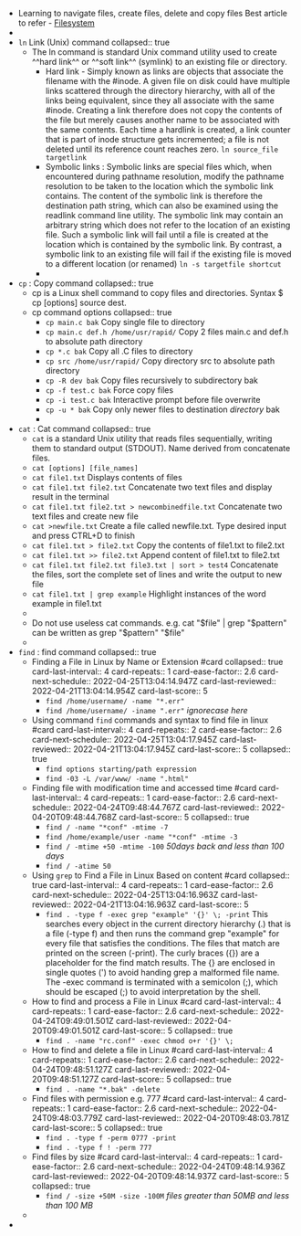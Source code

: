 - Learning to navigate files, create files, delete and copy files 
  Best article to refer - [Filesystem](https://www.digitalocean.com/community/tutorials/basic-linux-navigation-and-file-management)
-
- `ln` Link (Unix) command
  collapsed:: true
	- The ln command is standard Unix command utility used to create ^^hard link^^ or ^^soft link^^ (symlink) to an existing file or directory.
		- Hard link - Simply known as links are objects that associate the filename with the #inode. A given file on disk could have multiple links scattered through the directory hierarchy, with all of the links being equivalent, since they all associate with the same #inode. Creating a link therefore does not copy the contents of the file but merely causes another name to be associated with the same contents. Each time a hardlink is created, a link counter that is part of inode structure gets incremented; a file is not deleted until its reference count reaches zero.
		  `ln source_file targetlink`
		- Symbolic links : Symbolic links are special files which, when encountered during pathname resolution, modify the pathname resolution to be taken to the location which the symbolic link contains. The content of the symbolic link is therefore the destination path string, which can also be examined using the readlink command line utility. The symbolic link may contain an arbitrary string which does not refer to the location of an existing file. Such a symbolic link will fail until a file is created at the location which is contained by the symbolic link. By contrast, a symbolic link to an existing file will fail if the existing file is moved to a different location (or renamed)
		  `ln -s targetfile shortcut`
		-
- `cp` : Copy command
  collapsed:: true
	- cp is a Linux shell command to copy files and directories.
	  Syntax  $ cp [options] source dest.
	- cp command options
	  collapsed:: true
		- `cp main.c bak` Copy single file to directory
		- `cp main.c def.h /home/usr/rapid/` Copy 2 files main.c and def.h to absolute path directory
		- `cp *.c bak` Copy all .C files to directory
		- `cp src /home/usr/rapid/` Copy directory src to absolute path directory
		- `cp -R dev bak` Copy files recursively to subdirectory bak
		- `cp -f test.c bak` Force copy files
		- `cp -i test.c bak` Interactive prompt before file overwrite
		- `cp -u * bak` Copy only newer files to destination _directory_ bak
		-
- `cat` : Cat command
  collapsed:: true
	- `cat` is a standard Unix utility that reads files sequentially, writing them to standard output (STDOUT). Name derived from concatenate files.
	- `cat [options] [file_names]`
	- `cat file1.txt` Displays contents of files
	- `cat file1.txt file2.txt` Concatenate two text files and display result in the terminal
	- `cat file1.txt file2.txt > newcombinedfile.txt` Concatenate two text files and create new file
	- `cat >newfile.txt` Create a file called newfile.txt. Type desired input and press CTRL+D to finish
	- `cat file1.txt > file2.txt` Copy the contents of file1.txt to file2.txt
	- `cat file1.txt >> file2.txt` Append content of file1.txt to file2.txt
	- `cat file1.txt file2.txt file3.txt | sort > test4` Concatenate the files, sort the complete set of lines and write the output to new file
	- `cat file1.txt | grep example` Highlight instances of the word example in file1.txt
	-
	- Do not use useless cat commands. e.g. cat "$file" | grep "$pattern" can be written as grep "$pattern" "$file"
	-
- `find` : find command
  collapsed:: true
	- Finding a File in Linux by Name or Extension #card
	  collapsed:: true
	  card-last-interval:: 4
	  card-repeats:: 1
	  card-ease-factor:: 2.6
	  card-next-schedule:: 2022-04-25T13:04:14.947Z
	  card-last-reviewed:: 2022-04-21T13:04:14.954Z
	  card-last-score:: 5
		- `find /home/username/ -name "*.err"`
		- `find /home/username/ -iname ".err"` _ignorecase here_
	- Using command `find` commands and syntax to find file in linux #card
	  card-last-interval:: 4
	  card-repeats:: 2
	  card-ease-factor:: 2.6
	  card-next-schedule:: 2022-04-25T13:04:17.945Z
	  card-last-reviewed:: 2022-04-21T13:04:17.945Z
	  card-last-score:: 5
	  collapsed:: true
		- `find options starting/path expression`
		- `find -03 -L /var/www/ -name ".html"`
	- Finding file with modification time and accessed time #card
	  card-last-interval:: 4
	  card-repeats:: 1
	  card-ease-factor:: 2.6
	  card-next-schedule:: 2022-04-24T09:48:44.767Z
	  card-last-reviewed:: 2022-04-20T09:48:44.768Z
	  card-last-score:: 5
	  collapsed:: true
		- `find / -name "*conf" -mtime -7`
		- `find /home/example/user -name "*conf" -mtime -3`
		- `find / -mtime +50 -mtime -100`   _50days back and less than 100 days_
		- `find / -atime 50`
	- Using `grep` to Find a File in Linux Based on content #card
	  collapsed:: true
	  card-last-interval:: 4
	  card-repeats:: 1
	  card-ease-factor:: 2.6
	  card-next-schedule:: 2022-04-25T13:04:16.963Z
	  card-last-reviewed:: 2022-04-21T13:04:16.963Z
	  card-last-score:: 5
		- `find . -type f -exec grep "example" '{}' \; -print`
		  This searches every object in the current directory hierarchy (.) that is a file (-type f) and then runs the command grep "example" for every file that satisfies the conditions. The files that match are printed on the screen (-print). The curly braces ({}) are a placeholder for the find match results. The {} are enclosed in single quotes (') to avoid handing grep a malformed file name. The -exec command is terminated with a semicolon (;), which should be escaped (\;) to avoid interpretation by the shell.
	- How to find and process a File in Linux #card
	  card-last-interval:: 4
	  card-repeats:: 1
	  card-ease-factor:: 2.6
	  card-next-schedule:: 2022-04-24T09:49:01.501Z
	  card-last-reviewed:: 2022-04-20T09:49:01.501Z
	  card-last-score:: 5
	  collapsed:: true
		- `find . -name "rc.conf" -exec chmod o+r '{}' \;`
	- How to find and delete a file in Linux #card
	  card-last-interval:: 4
	  card-repeats:: 1
	  card-ease-factor:: 2.6
	  card-next-schedule:: 2022-04-24T09:48:51.127Z
	  card-last-reviewed:: 2022-04-20T09:48:51.127Z
	  card-last-score:: 5
	  collapsed:: true
		- `find . -name "*.bak" -delete`
	- Find files with permission e.g. 777 #card
	  card-last-interval:: 4
	  card-repeats:: 1
	  card-ease-factor:: 2.6
	  card-next-schedule:: 2022-04-24T09:48:03.779Z
	  card-last-reviewed:: 2022-04-20T09:48:03.781Z
	  card-last-score:: 5
	  collapsed:: true
		- `find . -type f -perm 0777 -print`
		- `find . -type f ! -perm 777`
	- Find files by size #card
	  card-last-interval:: 4
	  card-repeats:: 1
	  card-ease-factor:: 2.6
	  card-next-schedule:: 2022-04-24T09:48:14.936Z
	  card-last-reviewed:: 2022-04-20T09:48:14.937Z
	  card-last-score:: 5
	  collapsed:: true
		- `find / -size +50M -size -100M`   _files greater than 50MB and less than 100 MB_
	-
-